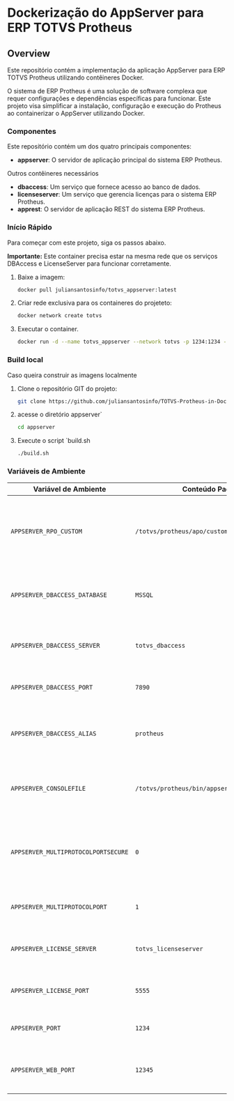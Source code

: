 # Dockerização do AppServer para ERP TOTVS Protheus

## Overview

Este repositório contém a implementação da aplicação AppServer para ERP TOTVS Protheus utilizando contêineres Docker.

O sistema de ERP Protheus é uma solução de software complexa que requer configurações e dependências específicas para funcionar. Este projeto visa simplificar a instalação, configuração e execução do Protheus ao containerizar o AppServer utilizando Docker.

### Componentes

Este repositório contém um dos quatro principais componentes:

* **appserver**: O servidor de aplicação principal do sistema ERP Protheus.

Outros contêineres necessários

* **dbaccess**: Um serviço que fornece acesso ao banco de dados.
* **licenseserver**: Um serviço que gerencia licenças para o sistema ERP Protheus.
* **apprest**: O servidor de aplicação REST do sistema ERP Protheus.

### Início Rápido

Para começar com este projeto, siga os passos abaixo.

**Importante:** Este container precisa estar na mesma rede que os serviços DBAccess e LicenseServer para funcionar corretamente.

1. Baixe a imagem:

    ```bash
    docker pull juliansantosinfo/totvs_appserver:latest
    ```

2. Criar rede exclusiva para os containeres do projeteto:

    ```bash
    docker network create totvs
    ```

3. Executar o container.

    ```bash
    docker run -d --name totvs_appserver --network totvs -p 1234:1234 -p 12345:12345 --ulimit nofile=65536:65536 juliansantosinfo/totvs_appserver:latest
    ```

### Build local

Caso queira construir as imagens localmente

1. Clone o repositório GIT do projeto:

    ```bash
    git clone https://github.com/juliansantosinfo/TOTVS-Protheus-in-Docker.git
    ```

2. acesse o diretório appserver`

    ```bash
    cd appserver
    ```

3. Execute o script `build.sh

    ```bash
    ./build.sh
    ```

### Variáveis de Ambiente

| Variável de Ambiente | Conteúdo Padrão | Descrição |
|---|---|---|
| `APPSERVER_RPO_CUSTOM` | `/totvs/protheus/apo/custom.rpo` | Define o caminho para o arquivo de RPO customizado do AppServer. |
| `APPSERVER_DBACCESS_DATABASE` | `MSSQL` | Define o tipo de banco de dados utilizado (ex: MSSQL, Oracle). |
| `APPSERVER_DBACCESS_SERVER` | `totvs_dbaccess` | Define o nome do host do serviço DBAccess. |
| `APPSERVER_DBACCESS_PORT` | `7890` | Define a porta do serviço DBAccess. |
| `APPSERVER_DBACCESS_ALIAS` | `protheus` | Define o alias para a conexão com o banco de dados. |
| `APPSERVER_CONSOLEFILE` | `/totvs/protheus/bin/appserver/appserver.log` | Define o caminho para o arquivo de log do AppServer. |
| `APPSERVER_MULTIPROTOCOLPORTSECURE` | `0` | Define a porta segura para o protocolo múltiplo (0 desativa a porta segura). |
| `APPSERVER_MULTIPROTOCOLPORT` | `1` | Define a porta para o protocolo múltiplo. |
| `APPSERVER_LICENSE_SERVER` | `totvs_licenseserver` | Define o nome do host do servidor de licenças. |
| `APPSERVER_LICENSE_PORT` | `5555` | Define a porta do servidor de licenças. |
| `APPSERVER_PORT` | `1234` | Define a porta principal do AppServer. |
| `APPSERVER_WEB_PORT` | `12345` | Define a porta para a interface web do AppServer. |
